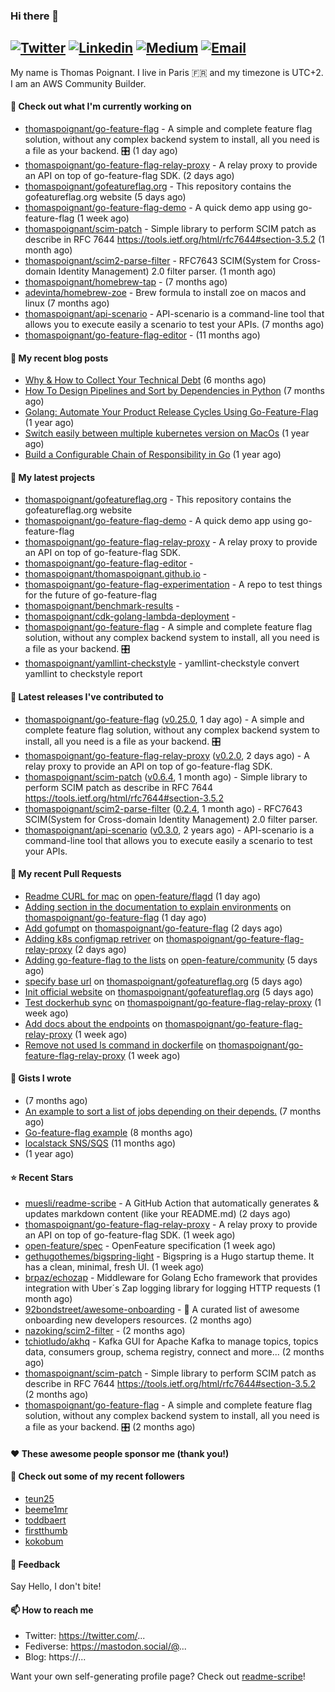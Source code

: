 ### Hi there 👋

[![Twitter](https://img.shields.io/twitter/follow/thomaspoignant?label=Twitter&style=social)](https://twitter.com/thomaspoignant)
[![Linkedin](https://img.shields.io/badge/LinkedIn--_.svg?style=social&logo=linkedin)](https://www.linkedin.com/in/poignantthomas/)
[![Medium](https://img.shields.io/badge/medium--_.svg?style=social&logo=medium)](https://thomaspoignant.medium.com/)
[![Email](https://img.shields.io/badge/email--_.svg?logo=Gmail&style=social)](mailto:thomas.poignant@gmail.com)
-----------

My name is Thomas Poignant. I live in Paris 🇫🇷 and my timezone is UTC+2.  
I am an AWS Community Builder.

#### 👷 Check out what I'm currently working on

- [thomaspoignant/go-feature-flag](https://github.com/thomaspoignant/go-feature-flag) - A simple and complete feature flag solution, without any complex backend system to install, all you need is a file as your backend. 🎛️ (1 day ago)
- [thomaspoignant/go-feature-flag-relay-proxy](https://github.com/thomaspoignant/go-feature-flag-relay-proxy) - A relay proxy to provide an API on top of go-feature-flag SDK. (2 days ago)
- [thomaspoignant/gofeatureflag.org](https://github.com/thomaspoignant/gofeatureflag.org) - This repository contains the gofeatureflag.org website (5 days ago)
- [thomaspoignant/go-feature-flag-demo](https://github.com/thomaspoignant/go-feature-flag-demo) - A quick demo app using go-feature-flag (1 week ago)
- [thomaspoignant/scim-patch](https://github.com/thomaspoignant/scim-patch) - Simple library to perform SCIM patch as describe in RFC 7644 https://tools.ietf.org/html/rfc7644#section-3.5.2 (1 month ago)
- [thomaspoignant/scim2-parse-filter](https://github.com/thomaspoignant/scim2-parse-filter) - RFC7643 SCIM(System for Cross-domain Identity Management) 2.0 filter parser. (1 month ago)
- [thomaspoignant/homebrew-tap](https://github.com/thomaspoignant/homebrew-tap) -  (7 months ago)
- [adevinta/homebrew-zoe](https://github.com/adevinta/homebrew-zoe) - Brew formula to install zoe on macos and linux (7 months ago)
- [thomaspoignant/api-scenario](https://github.com/thomaspoignant/api-scenario) - API-scenario is a command-line tool that allows you to execute easily a scenario to test your APIs. (7 months ago)
- [thomaspoignant/go-feature-flag-editor](https://github.com/thomaspoignant/go-feature-flag-editor) -  (11 months ago)

#### 📜 My recent blog posts

- [Why &amp; How to Collect Your Technical Debt](https://medium.com/geekculture/why-how-to-collect-your-technical-debt-bd917960eee?source=rss-9a58464dd8e9------2) (6 months ago)
- [How To Design Pipelines and Sort by Dependencies in Python](https://betterprogramming.pub/how-to-design-pipelines-and-sort-by-dependencies-in-python-ed876495a826?source=rss-9a58464dd8e9------2) (7 months ago)
- [Golang: Automate Your Product Release Cycles Using Go-Feature-Flag](https://betterprogramming.pub/automate-your-product-release-cycles-using-go-feature-flag-6ab73f869f?source=rss-9a58464dd8e9------2) (1 year ago)
- [Switch easily between multiple kubernetes version on MacOs](https://faun.pub/switch-easily-between-multiple-kubernetes-version-on-macos-9d61b9bc8287?source=rss-9a58464dd8e9------2) (1 year ago)
- [Build a Configurable Chain of Responsibility in Go](https://betterprogramming.pub/build-a-configurable-chain-of-responsibility-in-go-80a7cdcd1ab2?source=rss-9a58464dd8e9------2) (1 year ago)

#### 🌱 My latest projects

- [thomaspoignant/gofeatureflag.org](https://github.com/thomaspoignant/gofeatureflag.org) - This repository contains the gofeatureflag.org website
- [thomaspoignant/go-feature-flag-demo](https://github.com/thomaspoignant/go-feature-flag-demo) - A quick demo app using go-feature-flag
- [thomaspoignant/go-feature-flag-relay-proxy](https://github.com/thomaspoignant/go-feature-flag-relay-proxy) - A relay proxy to provide an API on top of go-feature-flag SDK.
- [thomaspoignant/go-feature-flag-editor](https://github.com/thomaspoignant/go-feature-flag-editor) - 
- [thomaspoignant/thomaspoignant.github.io](https://github.com/thomaspoignant/thomaspoignant.github.io) - 
- [thomaspoignant/go-feature-flag-experimentation](https://github.com/thomaspoignant/go-feature-flag-experimentation) - A repo to test things for the future of go-feature-flag
- [thomaspoignant/benchmark-results](https://github.com/thomaspoignant/benchmark-results) - 
- [thomaspoignant/cdk-golang-lambda-deployment](https://github.com/thomaspoignant/cdk-golang-lambda-deployment) - 
- [thomaspoignant/go-feature-flag](https://github.com/thomaspoignant/go-feature-flag) - A simple and complete feature flag solution, without any complex backend system to install, all you need is a file as your backend. 🎛️
- [thomaspoignant/yamllint-checkstyle](https://github.com/thomaspoignant/yamllint-checkstyle) - yamllint-checkstyle convert yamllint to checkstyle report

#### 🔭 Latest releases I've contributed to

- [thomaspoignant/go-feature-flag](https://github.com/thomaspoignant/go-feature-flag) ([v0.25.0](https://github.com/thomaspoignant/go-feature-flag/releases/tag/v0.25.0), 1 day ago) - A simple and complete feature flag solution, without any complex backend system to install, all you need is a file as your backend. 🎛️
- [thomaspoignant/go-feature-flag-relay-proxy](https://github.com/thomaspoignant/go-feature-flag-relay-proxy) ([v0.2.0](https://github.com/thomaspoignant/go-feature-flag-relay-proxy/releases/tag/v0.2.0), 2 days ago) - A relay proxy to provide an API on top of go-feature-flag SDK.
- [thomaspoignant/scim-patch](https://github.com/thomaspoignant/scim-patch) ([v0.6.4](https://github.com/thomaspoignant/scim-patch/releases/tag/v0.6.4), 1 month ago) - Simple library to perform SCIM patch as describe in RFC 7644 https://tools.ietf.org/html/rfc7644#section-3.5.2
- [thomaspoignant/scim2-parse-filter](https://github.com/thomaspoignant/scim2-parse-filter) ([0.2.4](https://github.com/thomaspoignant/scim2-parse-filter/releases/tag/0.2.4), 1 month ago) - RFC7643 SCIM(System for Cross-domain Identity Management) 2.0 filter parser.
- [thomaspoignant/api-scenario](https://github.com/thomaspoignant/api-scenario) ([v0.3.0](https://github.com/thomaspoignant/api-scenario/releases/tag/v0.3.0), 2 years ago) - API-scenario is a command-line tool that allows you to execute easily a scenario to test your APIs.

#### 🔨 My recent Pull Requests

- [Readme CURL for mac](https://github.com/open-feature/flagd/pull/47) on [open-feature/flagd](https://github.com/open-feature/flagd) (1 day ago)
- [Adding section in the documentation to explain environments](https://github.com/thomaspoignant/go-feature-flag/pull/255) on [thomaspoignant/go-feature-flag](https://github.com/thomaspoignant/go-feature-flag) (1 day ago)
- [Add gofumpt](https://github.com/thomaspoignant/go-feature-flag/pull/254) on [thomaspoignant/go-feature-flag](https://github.com/thomaspoignant/go-feature-flag) (2 days ago)
- [Adding k8s configmap retriver](https://github.com/thomaspoignant/go-feature-flag-relay-proxy/pull/24) on [thomaspoignant/go-feature-flag-relay-proxy](https://github.com/thomaspoignant/go-feature-flag-relay-proxy) (2 days ago)
- [Adding go-feature-flag to the lists](https://github.com/open-feature/community/pull/81) on [open-feature/community](https://github.com/open-feature/community) (5 days ago)
- [specify base url](https://github.com/thomaspoignant/gofeatureflag.org/pull/2) on [thomaspoignant/gofeatureflag.org](https://github.com/thomaspoignant/gofeatureflag.org) (5 days ago)
- [Init official website](https://github.com/thomaspoignant/gofeatureflag.org/pull/1) on [thomaspoignant/gofeatureflag.org](https://github.com/thomaspoignant/gofeatureflag.org) (5 days ago)
- [Test dockerhub sync](https://github.com/thomaspoignant/go-feature-flag-relay-proxy/pull/23) on [thomaspoignant/go-feature-flag-relay-proxy](https://github.com/thomaspoignant/go-feature-flag-relay-proxy) (1 week ago)
- [Add docs about the endpoints](https://github.com/thomaspoignant/go-feature-flag-relay-proxy/pull/22) on [thomaspoignant/go-feature-flag-relay-proxy](https://github.com/thomaspoignant/go-feature-flag-relay-proxy) (1 week ago)
- [Remove not used ls command in dockerfile](https://github.com/thomaspoignant/go-feature-flag-relay-proxy/pull/21) on [thomaspoignant/go-feature-flag-relay-proxy](https://github.com/thomaspoignant/go-feature-flag-relay-proxy) (1 week ago)



#### 📓 Gists I wrote

- [](https://gist.github.com/504149bd09d1aae7790e3866459cef54) (7 months ago)
- [An example to sort a list of jobs depending on their depends.](https://gist.github.com/eb6ddaa355e416f89ded01acbf1a86c5) (7 months ago)
- [Go-feature-flag example](https://gist.github.com/dc0a3e91ec6c8b8de83d493b6c6d2a11) (8 months ago)
- [localstack SNS/SQS](https://gist.github.com/672bf5f17b7971fb81406220a33a33a2) (11 months ago)
- [](https://gist.github.com/8d8f4c8a3836e036f894ead12a48c44d) (1 year ago)

#### ⭐ Recent Stars

- [muesli/readme-scribe](https://github.com/muesli/readme-scribe) - A GitHub Action that automatically generates &amp; updates markdown content (like your README.md) (2 days ago)
- [thomaspoignant/go-feature-flag-relay-proxy](https://github.com/thomaspoignant/go-feature-flag-relay-proxy) - A relay proxy to provide an API on top of go-feature-flag SDK. (1 week ago)
- [open-feature/spec](https://github.com/open-feature/spec) - OpenFeature specification (1 week ago)
- [gethugothemes/bigspring-light](https://github.com/gethugothemes/bigspring-light) - Bigspring is a Hugo startup theme. It has a clean, minimal, fresh UI.  (1 week ago)
- [brpaz/echozap](https://github.com/brpaz/echozap) - Middleware for Golang Echo framework that provides integration with Uber´s Zap logging library for logging HTTP requests (1 month ago)
- [92bondstreet/awesome-onboarding](https://github.com/92bondstreet/awesome-onboarding) - 🌻 A curated list of awesome onboarding new developers resources. (2 months ago)
- [nazoking/scim2-filter](https://github.com/nazoking/scim2-filter) -  (2 months ago)
- [tchiotludo/akhq](https://github.com/tchiotludo/akhq) - Kafka GUI for Apache Kafka to manage topics, topics data, consumers group, schema registry, connect and more... (2 months ago)
- [thomaspoignant/scim-patch](https://github.com/thomaspoignant/scim-patch) - Simple library to perform SCIM patch as describe in RFC 7644 https://tools.ietf.org/html/rfc7644#section-3.5.2 (2 months ago)
- [thomaspoignant/go-feature-flag](https://github.com/thomaspoignant/go-feature-flag) - A simple and complete feature flag solution, without any complex backend system to install, all you need is a file as your backend. 🎛️ (2 months ago)

#### ❤️ These awesome people sponsor me (thank you!)


#### 👯 Check out some of my recent followers

- [teun25](https://github.com/teun25)
- [beeme1mr](https://github.com/beeme1mr)
- [toddbaert](https://github.com/toddbaert)
- [firstthumb](https://github.com/firstthumb)
- [kokobum](https://github.com/kokobum)

#### 💬 Feedback

Say Hello, I don't bite!

#### 📫 How to reach me

- Twitter: https://twitter.com/...
- Fediverse: https://mastodon.social/@...
- Blog: https://...

Want your own self-generating profile page? Check out [readme-scribe](https://github.com/muesli/readme-scribe)!

